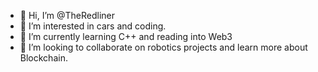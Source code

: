 - 👋 Hi, I’m @TheRedliner
- 🚗 I’m interested in cars and coding.
- 🌱 I’m currently learning C++ and reading into Web3
- 💞️ I’m looking to collaborate on robotics projects and learn more about Blockchain.


<!---
TheRedliner/TheRedliner is a ✨ special ✨ repository because its `README.md` (this file) appears on your GitHub profile.
You can click the Preview link to take a look at your changes.
--->
